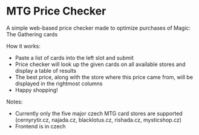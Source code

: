 # MTG Price Checker
A simple web-based price checker made to optimize purchases of Magic: The Gathering cards

How it works:
* Paste a list of cards into the left slot and submit
* Price checker will look up the given cards on all available stores and display a table of results
* The best price, along with the store where this price came from, will be displayed in the rightmost columns
* Happy shopping!

Notes:
* Currently only the five major czech MTG card stores are supported (cernyrytir.cz, najada.cz, blacklotus.cz, rishada.cz, mysticshop.cz)
* Frontend is in czech
